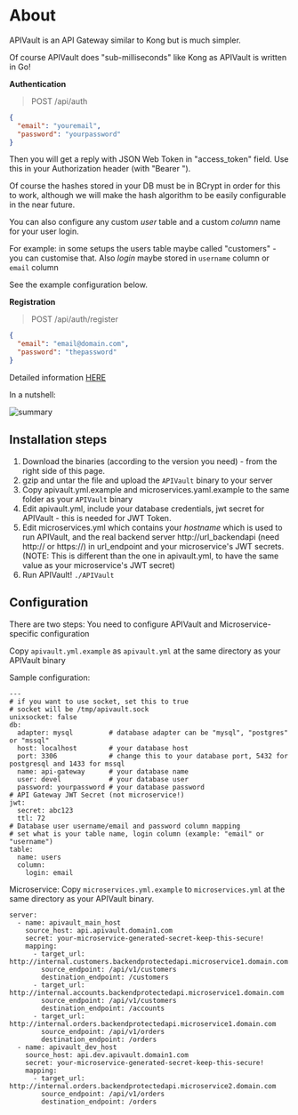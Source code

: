 # About
APIVault is an API Gateway similar to Kong but is much simpler.

Of course APIVault does "sub-milliseconds" like Kong as APIVault is written in Go!

**Authentication**

> POST /api/auth

```json
{ 
  "email": "youremail",
  "password": "yourpassword"
}
```

Then you will get a reply with JSON Web Token in "access_token" field. Use this in your Authorization header (with "Bearer ").

Of course the hashes stored in your DB must be in BCrypt in order for this to work, although we will make the hash algorithm to be easily configurable in the near future. 

You can also configure any custom *user* table and a custom *column* name for your user login.

For example: in some setups the users table maybe called "customers" - you can customise that. Also *login* maybe stored in `username` column or `email` column

See the example configuration below.

**Registration**

> POST /api/auth/register

```json
{
  "email": "email@domain.com",
  "password": "thepassword"
}
```

Detailed information [HERE](http://unrealasia.net/index.html#2019-03-22-12)

In a nutshell:

![summary](https://raw.githubusercontent.com/muhammadn/APIVault/master/API_gateway.png)

## Installation steps
1. Download the binaries (according to the version you need) - from the right side of this page.
2. gzip and untar the file and upload the `APIVault` binary to your server
3. Copy apivault.yml.example and microservices.yaml.example to the same folder as your `APIVault` binary
3. Edit apivault.yml, include your database credentials, jwt secret for APIVault - this is needed for JWT Token.
4. Edit microservices.yml which contains your *hostname* which is used to run APIVault, and the real backend server http://url_backendapi (need http:// or https://) in url_endpoint and your microservice's JWT secrets. (NOTE: This is different than the one in apivault.yml, to have the same value as your microservice's JWT secret)
5. Run APIVault! `./APIVault`

## Configuration
There are two steps: You need to configure APIVault and Microservice-specific configuration

Copy `apivault.yml.example` as `apivault.yml` at the same directory as your APIVault binary

Sample configuration:

```
---
# if you want to use socket, set this to true
# socket will be /tmp/apivault.sock
unixsocket: false
db:
  adapter: mysql         # database adapter can be "mysql", "postgres" or "mssql"
  host: localhost        # your database host
  port: 3306             # change this to your database port, 5432 for postgresql and 1433 for mssql
  name: api-gateway      # your database name
  user: devel            # your database user
  password: yourpassword # your database password
# API Gateway JWT Secret (not microservice!)
jwt:
  secret: abc123
  ttl: 72
# Database user username/email and password column mapping
# set what is your table name, login column (example: "email" or "username")
table:
  name: users
  column:
    login: email
```

Microservice:
Copy `microservices.yml.example` to `microservices.yml` at the same directory as your APIVault binary.

```
server:
  - name: apivault_main_host
    source_host: api.apivault.domain1.com
    secret: your-microservice-generated-secret-keep-this-secure!
    mapping:
      - target_url: http://internal.customers.backendprotectedapi.microservice1.domain.com
        source_endpoint: /api/v1/customers
        destination_endpoint: /customers
      - target_url: http://internal.accounts.backendprotectedapi.microservice1.domain.com
        source_endpoint: /api/v1/customers
        destination_endpoint: /accounts
      - target_url: http://internal.orders.backendprotectedapi.microservice1.domain.com
        source_endpoint: /api/v1/orders
        destination_endpoint: /orders
  - name: apivault_dev_host
    source_host: api.dev.apivault.domain1.com
    secret: your-microservice-generated-secret-keep-this-secure!
    mapping:
      - target_url: http://internal.orders.backendprotectedapi.microservice2.domain.com
        source_endpoint: /api/v1/orders
        destination_endpoint: /orders
```
